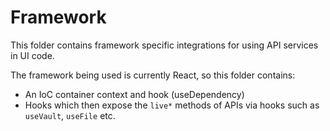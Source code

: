 # Framework
This folder contains framework specific integrations for using API services in UI code.

The framework being used is currently React, so this folder contains:
- An IoC container context and hook (useDependency)
- Hooks which then expose the `live*` methods of APIs via hooks such as `useVault`, `useFile` etc.
